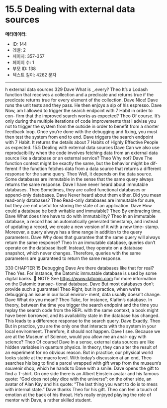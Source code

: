 # 15.5 Dealing with external data sources

**메타데이터:**
- ID: 144
- 레벨: 2
- 페이지: 357-357
- 페이지 수: 1
- 부모 ID: 138
- 텍스트 길이: 4262 문자

---

h external data sources 329
Dave What is _.every?
Theo It’s a Lodash function that receives a collection and a predicate and returns
true if the predicate returns true for every element of the collection.
Dave Nice!
Dave runs the unit tests and they pass. He then enjoys a sip of his espresso.
Dave Now, am I allowed to trigger the search endpoint with 7 Habit in order to con-
firm that the improved search works as expected?
Theo Of course. It’s only during the multiple iterations of code improvements that I
advise you not to trigger the system from the outside in order to benefit from a
shorter feedback loop. Once you’re done with the debugging and fixing, you
must then test the system from end to end.
Dave triggers the search endpoint with 7 Habit. It returns the details about 7 Habits of
Highly Effective People as expected.
15.5 Dealing with external data sources
Dave Can we also use reproducibility when the code involves fetching data from an
external data source like a database or an external service?
Theo Why not?
Dave The function context might be exactly the same, but the behavior might be dif-
ferent if the function fetches data from a data source that returns a different
response for the same query.
Theo Well, it depends on the data source. Some databases are immutable in the
sense that the same query always returns the same response.
Dave I have never heard about immutable databases.
Theo Sometimes, they are called functional databases or append-only databases.
Dave Never heard about them either. Did you mean read-only databases?
Theo Read-only databases are immutable for sure, but they are not useful for storing
the state of an application.
Dave How could a database be both writable and immutable?
Theo By embracing time.
Dave What does time have to do with immutability?
Theo In an immutable database, a record has an automatically generated timestamp,
and instead of updating a record, we create a new version of it with a new time-
stamp. Moreover, a query always has a time range in addition to the query
parameters.
Dave Why does that guarantee that the same query will always return the same
response?
Theo In an immutable database, queries don’t operate on the database itself. Instead,
they operate on a database snapshot, which never changes. Therefore, queries
with the same parameters are guaranteed to return the same response.

330 CHAPTER 15 Debugging
Dave Are there databases like that for real?
Theo Yes. For instance, the Datomic immutable database is used by some digital
banks.
 NOTE See https://www.datomic.com for more information on the Datomic transac-
tional database.
Dave But most databases don’t provide such a guarantee!
Theo Right, but in practice, when we’re debugging an issue in our local environ-
ment, data usually doesn’t change.
Dave What do you mean?
Theo Take, for instance, Klafim’s database. In theory, between the time you trigger
the search endpoint and the time you replay the search code from the REPL
with the same context, a book might have been borrowed, and its availability
state in the database has changed. This leads to a difference response to the
search query.
Dave Exactly.
Theo But in practice, you are the only one that interacts with the system in your local
environment. Therefore, it should not happen.
Dave I see. Because we are at the Museum of Science, would you allow me an anal-
ogy with science?
Theo Of course!
Dave In a sense, external data sources are like hidden variables in quantum physics.
In theory, they can alter the result of an experiment for no obvious reason. But
in practice, our physical world looks stable at the macro level.
With today’s discussion at an end, Theo searches his bag to find a parcel wrapped with gift
wrap from the museum’s souvenir shop, which he hands to Dave with a smile. Dave opens
the gift to find a T-shirt. On one side there is an Albert Einstein avatar and his famous
quote: “God does not play dice with the universe”; on the other side, an avatar of Alan Kay
and his quote: “The last thing you want to do is to mess with internal state.”
Dave thanks Theo for his gift. Theo can feel a touch of emotion at the back of his
throat. He’s really enjoyed playing the role of mentor with Dave, a rather skilled student.